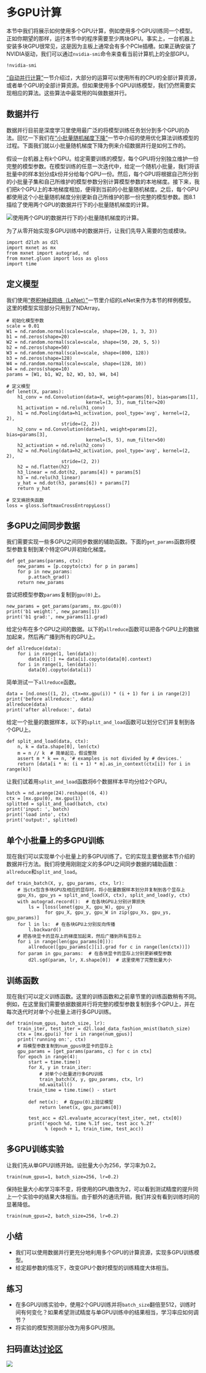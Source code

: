 # 多GPU计算

本节中我们将展示如何使用多个GPU计算，例如使用多个GPU训练同一个模型。正如你期望的那样，运行本节中的程序需要至少两块GPU。事实上，一台机器上安装多块GPU很常见，这是因为主板上通常会有多个PCIe插槽。如果正确安装了NVIDIA驱动，我们可以通过`nvidia-smi`命令来查看当前计算机上的全部GPU。

```{.python .input  n=1}
!nvidia-smi
```

[“自动并行计算”](auto-parallelism.md)一节介绍过，大部分的运算可以使用所有的CPU的全部计算资源，或者单个GPU的全部计算资源。但如果使用多个GPU训练模型，我们仍然需要实现相应的算法。这些算法中最常用的叫做数据并行。


## 数据并行

数据并行目前是深度学习里使用最广泛的将模型训练任务划分到多个GPU的办法。回忆一下我们在[“小批量随机梯度下降”](../chapter_optimization/minibatch-sgd.md)一节中介绍的使用优化算法训练模型的过程。下面我们就以小批量随机梯度下降为例来介绍数据并行是如何工作的。

假设一台机器上有$k$个GPU。给定需要训练的模型，每个GPU将分别独立维护一份完整的模型参数。在模型训练的任意一次迭代中，给定一个随机小批量，我们将该批量中的样本划分成$k$份并分给每个GPU一份。然后，每个GPU将根据自己所分到的小批量子集和自己所维护的模型参数分别计算模型参数的本地梯度。接下来，我们把$k$个GPU上的本地梯度相加，便得到当前的小批量随机梯度。之后，每个GPU都使用这个小批量随机梯度分别更新自己所维护的那一份完整的模型参数。图8.1描绘了使用两个GPU的数据并行下的小批量随机梯度的计算。

![使用两个GPU的数据并行下的小批量随机梯度的计算。](../img/data-parallel.svg)

为了从零开始实现多GPU训练中的数据并行，让我们先导入需要的包或模块。

```{.python .input  n=2}
import d2lzh as d2l
import mxnet as mx
from mxnet import autograd, nd
from mxnet.gluon import loss as gloss
import time
```

## 定义模型

我们使用[“卷积神经网络（LeNet）”](../chapter_convolutional-neural-networks/lenet.md)一节里介绍的LeNet来作为本节的样例模型。这里的模型实现部分只用到了NDArray。

```{.python .input  n=3}
# 初始化模型参数
scale = 0.01
W1 = nd.random.normal(scale=scale, shape=(20, 1, 3, 3))
b1 = nd.zeros(shape=20)
W2 = nd.random.normal(scale=scale, shape=(50, 20, 5, 5))
b2 = nd.zeros(shape=50)
W3 = nd.random.normal(scale=scale, shape=(800, 128))
b3 = nd.zeros(shape=128)
W4 = nd.random.normal(scale=scale, shape=(128, 10))
b4 = nd.zeros(shape=10)
params = [W1, b1, W2, b2, W3, b3, W4, b4]

# 定义模型
def lenet(X, params):
    h1_conv = nd.Convolution(data=X, weight=params[0], bias=params[1],
                             kernel=(3, 3), num_filter=20)
    h1_activation = nd.relu(h1_conv)
    h1 = nd.Pooling(data=h1_activation, pool_type='avg', kernel=(2, 2),
                    stride=(2, 2))
    h2_conv = nd.Convolution(data=h1, weight=params[2], bias=params[3],
                             kernel=(5, 5), num_filter=50)
    h2_activation = nd.relu(h2_conv)
    h2 = nd.Pooling(data=h2_activation, pool_type='avg', kernel=(2, 2),
                    stride=(2, 2))
    h2 = nd.flatten(h2)
    h3_linear = nd.dot(h2, params[4]) + params[5]
    h3 = nd.relu(h3_linear)
    y_hat = nd.dot(h3, params[6]) + params[7]
    return y_hat

# 交叉熵损失函数
loss = gloss.SoftmaxCrossEntropyLoss()
```

## 多GPU之间同步数据

我们需要实现一些多GPU之间同步数据的辅助函数。下面的`get_params`函数将模型参数复制到某个特定GPU并初始化梯度。

```{.python .input  n=4}
def get_params(params, ctx):
    new_params = [p.copyto(ctx) for p in params]
    for p in new_params:
        p.attach_grad()
    return new_params
```

尝试把模型参数`params`复制到`gpu(0)`上。

```{.python .input  n=5}
new_params = get_params(params, mx.gpu(0))
print('b1 weight:', new_params[1])
print('b1 grad:', new_params[1].grad)
```

给定分布在多个GPU之间的数据。以下的`allreduce`函数可以把各个GPU上的数据加起来，然后再广播到所有的GPU上。

```{.python .input  n=6}
def allreduce(data):
    for i in range(1, len(data)):
        data[0][:] += data[i].copyto(data[0].context)
    for i in range(1, len(data)):
        data[0].copyto(data[i])
```

简单测试一下`allreduce`函数。

```{.python .input  n=7}
data = [nd.ones((1, 2), ctx=mx.gpu(i)) * (i + 1) for i in range(2)]
print('before allreduce:', data)
allreduce(data)
print('after allreduce:', data)
```

给定一个批量的数据样本，以下的`split_and_load`函数可以划分它们并复制到各个GPU上。

```{.python .input  n=8}
def split_and_load(data, ctx):
    n, k = data.shape[0], len(ctx)
    m = n // k  # 简单起见，假设整除
    assert m * k == n, '# examples is not divided by # devices.'
    return [data[i * m: (i + 1) * m].as_in_context(ctx[i]) for i in range(k)]
```

让我们试着用`split_and_load`函数将6个数据样本平均分给2个GPU。

```{.python .input  n=9}
batch = nd.arange(24).reshape((6, 4))
ctx = [mx.gpu(0), mx.gpu(1)]
splitted = split_and_load(batch, ctx)
print('input: ', batch)
print('load into', ctx)
print('output:', splitted)
```

## 单个小批量上的多GPU训练

现在我们可以实现单个小批量上的多GPU训练了。它的实现主要依据本节介绍的数据并行方法。我们将使用刚刚定义的多GPU之间同步数据的辅助函数：`allreduce`和`split_and_load`。

```{.python .input  n=10}
def train_batch(X, y, gpu_params, ctx, lr):
    # 当ctx包含多块GPU及相应的显存时，将小批量数据样本划分并复制到各个显存上
    gpu_Xs, gpu_ys = split_and_load(X, ctx), split_and_load(y, ctx) 
    with autograd.record():  # 在各块GPU上分别计算损失
        ls = [loss(lenet(gpu_X, gpu_W), gpu_y)
              for gpu_X, gpu_y, gpu_W in zip(gpu_Xs, gpu_ys, gpu_params)]
    for l in ls:  # 在各块GPU上分别反向传播
        l.backward()
    # 把各块显卡的显存上的梯度加起来，然后广播到所有显存上
    for i in range(len(gpu_params[0])):
        allreduce([gpu_params[c][i].grad for c in range(len(ctx))])
    for param in gpu_params:  # 在各块显卡的显存上分别更新模型参数
        d2l.sgd(param, lr, X.shape[0])  # 这里使用了完整批量大小
```

## 训练函数

现在我们可以定义训练函数。这里的训练函数和之前章节里的训练函数稍有不同。例如，在这里我们需要依据数据并行将完整的模型参数复制到多个GPU上，并在每次迭代时对单个小批量上进行多GPU训练。

```{.python .input  n=11}
def train(num_gpus, batch_size, lr):
    train_iter, test_iter = d2l.load_data_fashion_mnist(batch_size)
    ctx = [mx.gpu(i) for i in range(num_gpus)]
    print('running on:', ctx)
    # 将模型参数复制到num_gpus块显卡的显存上
    gpu_params = [get_params(params, c) for c in ctx]
    for epoch in range(4):
        start = time.time()
        for X, y in train_iter:
            # 对单个小批量进行多GPU训练
            train_batch(X, y, gpu_params, ctx, lr)
            nd.waitall()
        train_time = time.time() - start

        def net(x):  # 在gpu(0)上验证模型
            return lenet(x, gpu_params[0])

        test_acc = d2l.evaluate_accuracy(test_iter, net, ctx[0])
        print('epoch %d, time %.1f sec, test acc %.2f'
              % (epoch + 1, train_time, test_acc))
```

## 多GPU训练实验

让我们先从单GPU训练开始。设批量大小为256，学习率为0.2。

```{.python .input  n=12}
train(num_gpus=1, batch_size=256, lr=0.2)
```

保持批量大小和学习率不变，将使用的GPU数改为2，可以看到测试精度的提升同上一个实验中的结果大体相当。由于额外的通讯开销，我们并没有看到训练时间的显著降低。

```{.python .input  n=13}
train(num_gpus=2, batch_size=256, lr=0.2)
```

## 小结

* 我们可以使用数据并行更充分地利用多个GPU的计算资源，实现多GPU训练模型。
* 给定超参数的情况下，改变GPU个数时模型的训练精度大体相当。

## 练习

* 在多GPU训练实验中，使用2个GPU训练并将`batch_size`翻倍至512，训练时间有何变化？如果希望测试精度与单GPU训练中的结果相当，学习率应如何调节？
* 将实验的模型预测部分改为用多GPU预测。


## 扫码直达[讨论区](https://discuss.gluon.ai/t/topic/1884)

![](../img/qr_multiple-gpus.svg)
